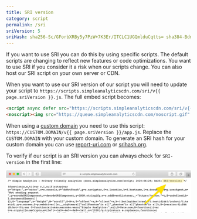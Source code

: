 ```yaml
---
title: SRI version
category: script
permalink: /sri
sriVersion: 5
sriHash: sha256-Sc/GForbXRBy5y7PzW+7K3Er/ITCLC1UGQmlduCqtts= sha384-BdnBi1Ru15d1V0b4urSSnYHlDvQhlxfTjdvipREvkCk6UfpdmU4rq9ioOOTU5R6W sha512-FHNFp3XOiAiaWUxliSf+cfJWrYziW9OmJ40HyCwBTTnlaUwJ5sdOESTLsyAlbbF+psEubq2q8rOBZc4iRMI6KQ==
---
```


If you want to use SRI you can do this by using specific scripts. The default scripts are changing to reflect new features or code optimizations. You want to use SRI if you consider it a risk when our scripts change. You can also host our SRI script on your own server or CDN.

When you want to use our SRI version of our script you will need to update your script to `https://scripts.simpleanalyticscdn.com/sri/v{{ page.sriVersion }}.js`. The full embed script becomes:

<!-- prettier-ignore -->
```html
<script async defer src="https://scripts.simpleanalyticscdn.com/sri/v{{ page.sriVersion }}.js" integrity="{{ page.sriHash }}" crossorigin="anonymous"></script>
<noscript><img src="https://queue.simpleanalyticscdn.com/noscript.gif" alt="" referrerpolicy="no-referrer-when-downgrade" /></noscript>
```

When using a [custom domain](/bypass-ad-blockers) you need to use this script: `https://CUSTOM.DOMAIN/v{{ page.sriVersion }}/app.js`. Replace the `CUSTOM.DOMAIN` with your custom domain. To generate an SRI hash for your custom domain you can use [report-uri.com](https://report-uri.com/home/sri_hash) or [srihash.org](https://www.srihash.org/).

To verify if our script is an SRI version you can always check for `SRI-version` in the first line:

<img class="border" src="/images/script-in-safari-sri-version.png" alt="SRI script viewed in the Safari browser" />
